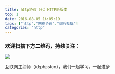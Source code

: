 ```yaml
---
title: http协议（七）HTTP新版本
top: 1
date: 2016-08-05 16:05:19
tags: ["http","网络协议","编程基础"]
categories: "http"
---
```



### 欢迎扫描下方二维码，持续关注：
![](https://ww1.sinaimg.cn/large/a616b9a4gy1g4xzv954a4j20760763yo.jpg)

互联网工程师（id:phpstcn），我们一起学习，一起进步